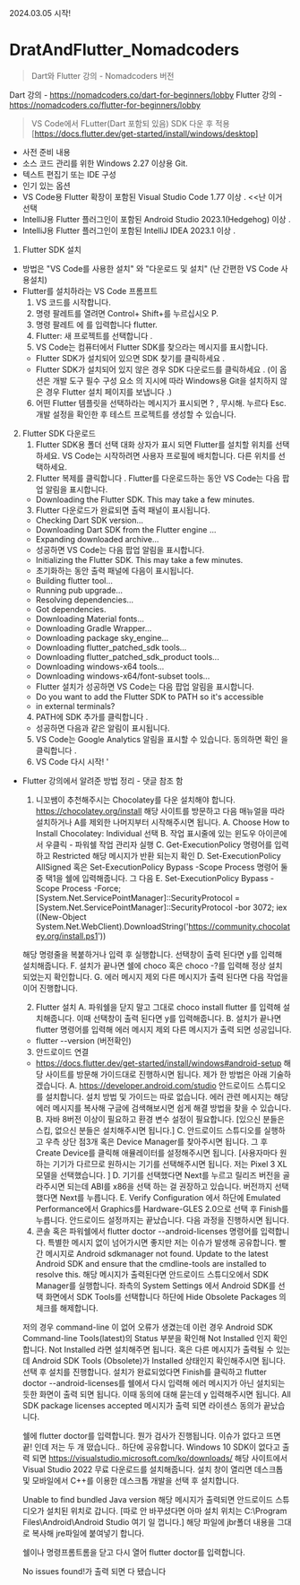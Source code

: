 2024.03.05 시작!
# DratAndFlutter_Nomadcoders
> Dart와 Flutter 강의 - Nomadcoders 버전

Dart 강의 - https://nomadcoders.co/dart-for-beginners/lobby
Flutter 강의 - https://nomadcoders.co/flutter-for-beginners/lobby

> VS Code에서 FLutter(Dart 포함되 있음) SDK 다운 후 적용
> [https://docs.flutter.dev/get-started/install/windows/desktop]
* 사전 준비 내용
* 소스 코드 관리를 위한 Windows 2.27 이상용 Git.
* 텍스트 편집기 또는 IDE 구성
* 인기 있는 옵션
* VS Code용 Flutter 확장이 포함된 Visual Studio Code 1.77 이상 . <<난 이거 선택
* IntelliJ용 Flutter 플러그인이 포함된 Android Studio 2023.1(Hedgehog) 이상 .
* IntelliJ용 Flutter 플러그인이 포함된 IntelliJ IDEA 2023.1 이상 .

1. Flutter SDK 설치
- 방법은 "VS Code를 사용한 설치" 와 "다운로드 및 설치" (난 간편한 VS Code 사용설치)
- Flutter를 설치하라는 VS Code 프롬프트
    1. VS 코드를 시작합니다.
    2. 명령 팔레트를 열려면 Control+ Shift+를 누르십시오 P.
    3. 명령 팔레트 에 를 입력합니다 flutter.
    4. Flutter: 새 프로젝트를 선택합니다 .
    5. VS Code는 컴퓨터에서 Flutter SDK를 찾으라는 메시지를 표시합니다.
     - Flutter SDK가 설치되어 있으면 SDK 찾기를 클릭하세요 .
     - Flutter SDK가 설치되어 있지 않은 경우 SDK 다운로드를 클릭하세요 . (이 옵션은 개발 도구 필수 구성 요소 의 지시에 따라 Windows용 Git을 설치하지 않은 경우 Flutter 설치 페이지를 보냅니다 .)
    6. 어떤 Flutter 템플릿을 선택하라는 메시지가 표시되면 ? , 무시해. 누르다 Esc. 개발 설정을 확인한 후 테스트 프로젝트를 생성할 수 있습니다.
2. Flutter SDK 다운로드
    1. Flutter SDK용 폴더 선택 대화 상자가 표시 되면 Flutter를 설치할 위치를 선택하세요. VS Code는 시작하려면 사용자 프로필에 배치합니다. 다른 위치를 선택하세요.
    2. Flutter 복제를 클릭합니다 . Flutter를 다운로드하는 동안 VS Code는 다음 팝업 알림을 표시합니다.
     - Downloading the Flutter SDK. This may take a few minutes.
    3. Flutter 다운로드가 완료되면 출력 패널이 표시됩니다.
     - Checking Dart SDK version...
     - Downloading Dart SDK from the Flutter engine ...
     - Expanding downloaded archive...
     + 성공하면 VS Code는 다음 팝업 알림을 표시합니다.
     - Initializing the Flutter SDK. This may take a few minutes.
     + 초기화하는 동안 출력 패널에 다음이 표시됩니다.
     - Building flutter tool...
     - Running pub upgrade...
     - Resolving dependencies...
     - Got dependencies.
     - Downloading Material fonts...
     - Downloading Gradle Wrapper...
     - Downloading package sky_engine...
     - Downloading flutter_patched_sdk tools...
     - Downloading flutter_patched_sdk_product tools...
     - Downloading windows-x64 tools...
     - Downloading windows-x64/font-subset tools...
     + Flutter 설치가 성공하면 VS Code는 다음 팝업 알림을 표시합니다.
     - Do you want to add the Flutter SDK to PATH so it's accessible
     - in external terminals?
    4. PATH에 SDK 추가를 클릭합니다 .
     + 성공하면 다음과 같은 알림이 표시됩니다.
    5. VS Code는 Google Analytics 알림을 표시할 수 있습니다. 동의하면 확인 을 클릭합니다 .
    6. VS Code 다시 시작!
'
+ Flutter 강의에서 알려준 방법 정리 - 댓글 참조 함
    1. 니꼬쌤이 추천해주시는 Chocolatey를 다운 설치해야 합니다.
    https://chocolatey.org/install
    해당 사이트를 방문하고
    다음 매뉴얼을 따라 설치하거나
    A를 제외한 나머지부터 시작해주시면 됩니다.
    A. Choose How to Install Chocolatey: Individual 선택
    B. 작업 표시줄에 있는 윈도우 아이콘에서 우클릭 - 파워쉘 작업 관리자 실행
    C. Get-ExecutionPolicy 명령어를 입력 하고 Restricted 해당 메시지가 반환 되는지 확인
    D. Set-ExecutionPolicy AllSigned 혹은 Set-ExecutionPolicy Bypass -Scope Process
    명령어 둘중 택1을 쉘에 입력해줍니다.
    그 다음
    E.
    Set-ExecutionPolicy Bypass -Scope Process -Force; [System.Net.ServicePointManager]::SecurityProtocol = [System.Net.ServicePointManager]::SecurityProtocol -bor 3072; iex ((New-Object System.Net.WebClient).DownloadString('https://community.chocolatey.org/install.ps1'))

    해당 명령줄을 복붙하거나 입력 후 실행합니다.
    선택창이 출력 된다면 y를 입력해 설치해줍니다.
    F. 설치가 끝나면 쉘에 choco 혹은 choco -?를 입력해 정상 설치 되었는지 확인합니다.
    G. 에러 메시지 제외 다른 메시지가 출력 된다면 다음 작업을 이어 진행합니다.

    2. Flutter 설치
    A. 파워쉘을 닫지 말고 그대로 choco install flutter 를 입력해 설치해줍니다.
    이때 선택창이 출력 된다면 y를 입력해줍니다.
    B. 설치가 끝나면 flutter 명령어를 입력해 에러 메시지 제외 다른 메시지가 출력 되면 성공입니다.
    - flutter --version (버전확인)

    3. 안드로이드 연결
    - https://docs.flutter.dev/get-started/install/windows#android-setup
    해당 사이트를 방문해 가이드대로 진행하시면 됩니다. 제가 한 방법은 아래 기술하겠습니다.
    A. https://developer.android.com/studio 안드로이드 스튜디오를 설치합니다.
    설치 방법 및 가이드는 따로 없습니다. 에러 관련 메시지는 해당 에러 메시지를 복사해 구글에 검색해보시면 쉽게 해결 방법을 찾을 수 있습니다.
    B. 자바 8버전 이상이 필요하고 환경 변수 설정이 필요합니다.
    [있으신 분들은 스킵, 없으신 분들은 설치해주시면 됩니다.]
    C. 안드로이드 스튜디오를 실행하고 우측 상단 점3개 혹은 Device Manager를 찾아주시면 됩니다.
    그 후 Create Device를 클릭해 애뮬레이터를 설정해주시면 됩니다.
    [사용자마다 원하는 기기가 다르므로 원하시는 기기를 선택해주시면 됩니다.
    저는 Pixel 3 XL 모델을 선택했습니다. ]
    D. 기기를 선택했다면 Next를 누르고 릴리즈 버전을 골라주시면 되는데
    ABI를 x86을 선택 하는 걸 권장하고 있습니다.
    버전까지 선택했다면 Next를 누릅니다.
    E. Verify Configuration 에서 하단에 Emulated Performance에서
    Graphics를 Hardware-GLES 2.0으로 선택 후 Finish를 누릅니다.
    안드로이드 설정까지는 끝났습니다. 다음 과정을 진행하시면 됩니다.

    4. 콘솔 혹은 파워쉘에서 flutter doctor --android-licenses 명령어를 입력합니다.
    특별한 메시지 없이 넘어가시면 좋지만 저는 이슈가 발생해 공유합니다.
    빨간 메시지로
    Android sdkmanager not found. Update to the latest Android SDK and ensure that the cmdline-tools are installed to resolve this.
    해당 메시지가 출력된다면
    안드로이드 스튜디오에서 SDK Manager를 실행합니다.
    좌측의 System Settings 에서 Android SDK를 선택
    화면에서 SDK Tools를 선택합니다
    하단에 Hide Obsolete Packages 의 체크를 해제합니다.

    저의 경우 command-line 이 없어 오류가 생겼는데
    이런 경우
    Android SDK Command-line Tools(latest)의 Status 부분을 확인해
    Not Installed 인지 확인합니다.
    Not Installed 라면 설치해주면 됩니다.
    혹은 다른 메시지가 출력될 수 있는데
    Android SDK Tools (Obsolete)가 Installed 상태인지 확인해주시면 됩니다.
    선택 후 설치를 진행합니다.
    설치가 완료되었다면 Finish를 클릭하고
    flutter doctor --android-licenses를 쉘에서 다시 입력해
    에러 메시지가 아닌 설치되는 듯한 화면이 출력 되면 됩니다.
    이때 동의에 대해 묻는데 y 입력해주시면 됩니다.
    All SDK package licenses accepted 메시지가 출력 되면 라이센스 동의가 끝났습니다.

    쉘에 flutter doctor를 입력합니다.
    뭔가 검사가 진행됩니다.
    이슈가 없다고 뜨면 끝! 인데 저는 두 개 떴습니다..
    하단에 공유합니다.
    Windows 10 SDK이 없다고 출력 되면
    https://visualstudio.microsoft.com/ko/downloads/
    해당 사이트에서 Visual Studio 2022 무료 다운로드를 설치해줍니다.
    설치 창이 열리면 데스크톱 및 모바일에서 C++를 이용한 데스크톱 개발을 선택 후 설치합니다.

    Unable to find bundled Java version 해당 메시지가 출력되면
    안드로이드 스튜디오가 설치된 위치로 갑니다.
    [따로 안 바꾸셨다면 아마 설치 위치는 C:\Program Files\Android\Android Studio 여기
    일 껍니다.]
    해당 파일에 jbr폴더 내용을 그대로 복사해 jre파일에 붙여넣기 합니다.

    쉘이나 명령프롬트롬을 닫고
    다시 열어 flutter doctor를 입력합니다.

    No issues found!가 출력 되면 다 됐습니다


